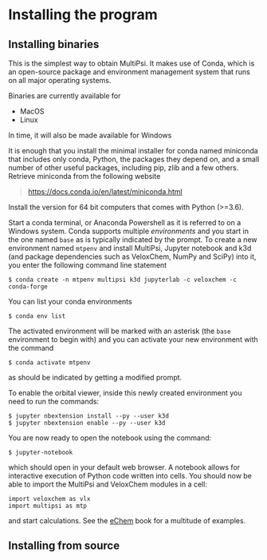 # Installing the program
## Installing binaries

This is the simplest way to obtain MultiPsi.
It makes use of Conda, which is an open-source package and environment management system that runs on all major operating systems.

Binaries are currently available for
- MacOS
- Linux

In time, it will also be made available for Windows 

It is enough that you install the minimal installer for conda named miniconda that includes only conda, Python, the packages they depend on, and a small number of other useful packages, including pip, zlib and a few others.
Retrieve miniconda from the following website

> <https://docs.conda.io/en/latest/miniconda.html>

Install the version for 64 bit computers that comes with Python (>=3.6).

Start a conda terminal, or Anaconda Powershell as it is referred to on a Windows system. Conda supports multiple *environments*
and you start in the one named `base` as is typically indicated by the prompt.
To create a new environment named `mtpenv` and install MultiPsi, Jupyter notebook and k3d (and package dependencies such as VeloxChem, NumPy and SciPy) into it, you enter the following command line statement

```
$ conda create -n mtpenv multipsi k3d jupyterlab -c veloxchem -c conda-forge
```

You can list your conda environments

```
$ conda env list
```

The activated environment will be marked with an asterisk (the `base` environment to begin with) and you can activate your new environment with the command

```
$ conda activate mtpenv
```

as should be indicated by getting a modified prompt.

To enable the orbital viewer, inside this newly created environment you need to run the commands:

```
$ jupyter nbextension install --py --user k3d
$ jupyter nbextension enable --py --user k3d
```

You are now ready to open the notebook using the command:

```
$ jupyter-notebook
```

which should open in your default web browser. A notebook allows for interactive execution of Python code written into cells. You should now be able to import the MultiPsi and VeloxChem modules in a cell:

```
import veloxchem as vlx
import multipsi as mtp
```

and start calculations. See the [eChem](https://kthpanor.github.io/echem) book for a multitude of examples.

## Installing from source
